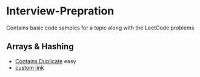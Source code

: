 # Interview-Prepration
Contains basic code samples for a topic along with the LeetCode problems

## Arrays & Hashing
- [Contains Duplicate](https://github.com/vishalkmr/Interview-Prepration/blob/main/Arrays%20%26%20Hashing/217.%20Contains%20Duplicate.ipynb) easy
- <a href="https://www.google.com/" style="color: black; text-decoration: underline;text-decoration-style: dotted;">custom link</a>


[]()

[]()

[]()

[]()

[]()

[]()

[]()

[]()

[]()

[]()
[]()
[]()
[]()
[]()
[]()
[]()
[]()
[]()
[]()
[]()
[]()